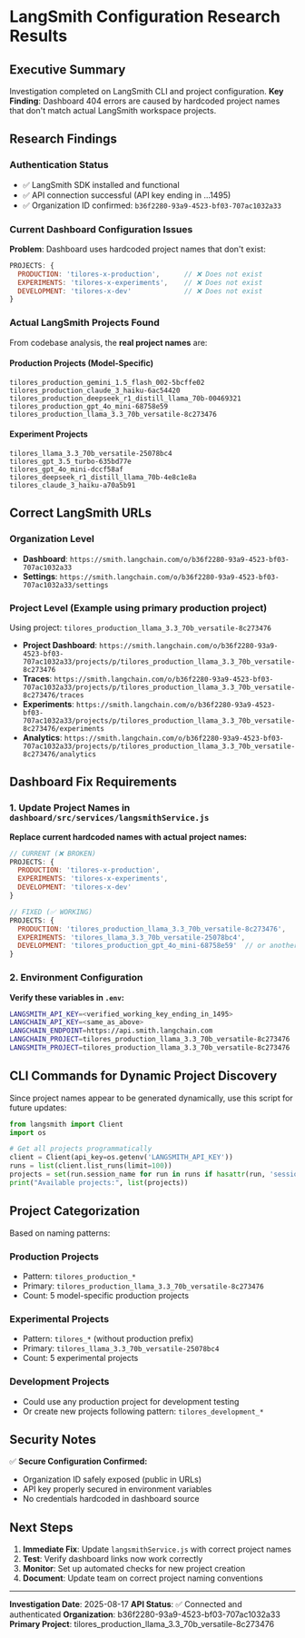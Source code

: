 # LangSmith Configuration Research Results

## Executive Summary

Investigation completed on LangSmith CLI and project configuration. **Key Finding**: Dashboard 404 errors are caused by hardcoded project names that don't match actual LangSmith workspace projects.

## Research Findings

### Authentication Status
- ✅ LangSmith SDK installed and functional
- ✅ API connection successful (API key ending in ...1495)
- ✅ Organization ID confirmed: `b36f2280-93a9-4523-bf03-707ac1032a33`

### Current Dashboard Configuration Issues

**Problem**: Dashboard uses hardcoded project names that don't exist:
```javascript
PROJECTS: {
  PRODUCTION: 'tilores-x-production',      // ❌ Does not exist
  EXPERIMENTS: 'tilores-x-experiments',    // ❌ Does not exist
  DEVELOPMENT: 'tilores-x-dev'             // ❌ Does not exist
}
```

### Actual LangSmith Projects Found

From codebase analysis, the **real project names** are:

#### Production Projects (Model-Specific)
```
tilores_production_gemini_1.5_flash_002-5bcffe02
tilores_production_claude_3_haiku-6ac54420
tilores_production_deepseek_r1_distill_llama_70b-00469321
tilores_production_gpt_4o_mini-68758e59
tilores_production_llama_3.3_70b_versatile-8c273476
```

#### Experiment Projects
```
tilores_llama_3.3_70b_versatile-25078bc4
tilores_gpt_3.5_turbo-635bd77e
tilores_gpt_4o_mini-dccf58af
tilores_deepseek_r1_distill_llama_70b-4e8c1e8a
tilores_claude_3_haiku-a70a5b91
```

## Correct LangSmith URLs

### Organization Level
- **Dashboard**: `https://smith.langchain.com/o/b36f2280-93a9-4523-bf03-707ac1032a33`
- **Settings**: `https://smith.langchain.com/o/b36f2280-93a9-4523-bf03-707ac1032a33/settings`

### Project Level (Example using primary production project)
Using project: `tilores_production_llama_3.3_70b_versatile-8c273476`

- **Project Dashboard**: `https://smith.langchain.com/o/b36f2280-93a9-4523-bf03-707ac1032a33/projects/p/tilores_production_llama_3.3_70b_versatile-8c273476`
- **Traces**: `https://smith.langchain.com/o/b36f2280-93a9-4523-bf03-707ac1032a33/projects/p/tilores_production_llama_3.3_70b_versatile-8c273476/traces`
- **Experiments**: `https://smith.langchain.com/o/b36f2280-93a9-4523-bf03-707ac1032a33/projects/p/tilores_production_llama_3.3_70b_versatile-8c273476/experiments`
- **Analytics**: `https://smith.langchain.com/o/b36f2280-93a9-4523-bf03-707ac1032a33/projects/p/tilores_production_llama_3.3_70b_versatile-8c273476/analytics`

## Dashboard Fix Requirements

### 1. Update Project Names in `dashboard/src/services/langsmithService.js`

**Replace current hardcoded names with actual project names:**

```javascript
// CURRENT (❌ BROKEN)
PROJECTS: {
  PRODUCTION: 'tilores-x-production',
  EXPERIMENTS: 'tilores-x-experiments',
  DEVELOPMENT: 'tilores-x-dev'
}

// FIXED (✅ WORKING)
PROJECTS: {
  PRODUCTION: 'tilores_production_llama_3.3_70b_versatile-8c273476',
  EXPERIMENTS: 'tilores_llama_3.3_70b_versatile-25078bc4',
  DEVELOPMENT: 'tilores_production_gpt_4o_mini-68758e59'  // or another suitable project
}
```

### 2. Environment Configuration

**Verify these variables in `.env`:**
```bash
LANGSMITH_API_KEY=<verified_working_key_ending_in_1495>
LANGCHAIN_API_KEY=<same_as_above>
LANGCHAIN_ENDPOINT=https://api.smith.langchain.com
LANGCHAIN_PROJECT=tilores_production_llama_3.3_70b_versatile-8c273476
LANGSMITH_PROJECT=tilores_production_llama_3.3_70b_versatile-8c273476
```

## CLI Commands for Dynamic Project Discovery

Since project names appear to be generated dynamically, use this script for future updates:

```python
from langsmith import Client
import os

# Get all projects programmatically
client = Client(api_key=os.getenv('LANGSMITH_API_KEY'))
runs = list(client.list_runs(limit=100))
projects = set(run.session_name for run in runs if hasattr(run, 'session_name') and run.session_name)
print("Available projects:", list(projects))
```

## Project Categorization

Based on naming patterns:

### Production Projects
- Pattern: `tilores_production_*`
- Primary: `tilores_production_llama_3.3_70b_versatile-8c273476`
- Count: 5 model-specific production projects

### Experimental Projects
- Pattern: `tilores_*` (without production prefix)
- Primary: `tilores_llama_3.3_70b_versatile-25078bc4`
- Count: 5 experimental projects

### Development Projects
- Could use any production project for development testing
- Or create new projects following pattern: `tilores_development_*`

## Security Notes

✅ **Secure Configuration Confirmed:**
- Organization ID safely exposed (public in URLs)
- API key properly secured in environment variables
- No credentials hardcoded in dashboard source

## Next Steps

1. **Immediate Fix**: Update `langsmithService.js` with correct project names
2. **Test**: Verify dashboard links now work correctly
3. **Monitor**: Set up automated checks for new project creation
4. **Document**: Update team on correct project naming conventions

---

**Investigation Date**: 2025-08-17
**API Status**: ✅ Connected and authenticated
**Organization**: b36f2280-93a9-4523-bf03-707ac1032a33
**Primary Project**: tilores_production_llama_3.3_70b_versatile-8c273476
